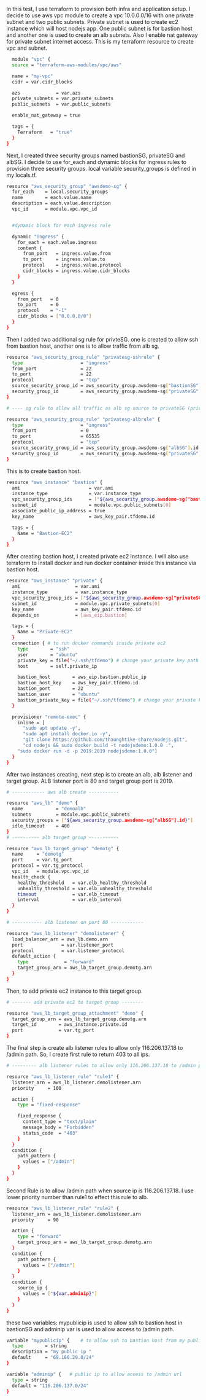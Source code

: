 
In this test, I use terraform to provision both infra and application setup. I decide to use aws vpc module to create a vpc 10.0.0.0/16 with one private subnet and two public subnets. Private subnet is used to create ec2 instance which will host nodejs app. One public subnet is for bastion host and another one is used to create an alb subnets. Also I enable nat gateway for private subnet internet access. This is my terraform resource to create vpc and subnet.
  
```bash
  module "vpc" {
  source = "terraform-aws-modules/vpc/aws"

  name = "my-vpc"
  cidr = var.cidr_blocks

  azs             = var.azs             
  private_subnets = var.private_subnets 
  public_subnets  = var.public_subnets  

  enable_nat_gateway = true  

  tags = {
    Terraform   = "true"
  }
}
```
Next, I created three security groups named bastionSG, privateSG and albSG. I decide to use for_each and dynamic blocks for ingress rules to provision three security groups. local variable security_groups is defined in my locals.tf.

```bash
resource "aws_security_group" "awsdemo-sg" {
  for_each    = local.security_groups   
  name        = each.value.name
  description = each.value.description
  vpc_id      = module.vpc.vpc_id


  #dynamic block for each ingress rule

  dynamic "ingress" {
    for_each = each.value.ingress
    content {
      from_port   = ingress.value.from
      to_port     = ingress.value.to
      protocol    = ingress.value.protocol
      cidr_blocks = ingress.value.cidr_blocks
    }
  }

  egress {
    from_port   = 0
    to_port     = 0
    protocol    = "-1"
    cidr_blocks = ["0.0.0.0/0"]
  }
}
```
Then I added two additional sg rule for privteSG. one is created to allow ssh from bastion host, another one is to allow traffic from alb sg.
```bash
resource "aws_security_group_rule" "privatesg-sshrule" {
  type                     = "ingress"
  from_port                = 22
  to_port                  = 22
  protocol                 = "tcp"
  source_security_group_id = aws_security_group.awsdemo-sg["bastionSG"].id
  security_group_id        = aws_security_group.awsdemo-sg["privateSG"].id
}

# ---- sg rule to allow all traffic as alb sg source to privateSG (private ec2) ------

resource "aws_security_group_rule" "privatesg-albrule" {
  type                     = "ingress"
  from_port                = 0
  to_port                  = 65535
  protocol                 = "tcp"
  source_security_group_id = aws_security_group.awsdemo-sg["albSG"].id
  security_group_id        = aws_security_group.awsdemo-sg["privateSG"].id
}
```
This is to create bastion host. 
```bash
resource "aws_instance" "bastion" {
  ami                         = var.ami
  instance_type               = var.instance_type
  vpc_security_group_ids      = ["${aws_security_group.awsdemo-sg["bastionSG"].id}"]
  subnet_id                   = module.vpc.public_subnets[0]
  associate_public_ip_address = true
  key_name                    = aws_key_pair.tfdemo.id

  tags = {
    Name = "Bastion-EC2"
  }
}
```
After creating bastion host, I created private ec2 instance. I will also use terraform to install docker and run docker container inside this instance via bastion host.

```bash
resource "aws_instance" "private" {
  ami                    = var.ami
  instance_type          = var.instance_type
  vpc_security_group_ids = ["${aws_security_group.awsdemo-sg["privateSG"].id}"]
  subnet_id              = module.vpc.private_subnets[0]
  key_name               = aws_key_pair.tfdemo.id
  depends_on             = [aws_eip.bastion]

  tags = {
    Name = "Private-EC2"
  }
  connection { # to run docker commands inside private ec2 
    type        = "ssh"
    user        = "ubuntu"
    private_key = file("~/.ssh/tfdemo") # change your private key path
    host        = self.private_ip

    bastion_host        = aws_eip.bastion.public_ip
    bastion_host_key    = aws_key_pair.tfdemo.id
    bastion_port        = 22
    bastion_user        = "ubuntu"
    bastion_private_key = file("~/.ssh/tfdemo") # change your private key path
  }

  provisioner "remote-exec" {
    inline = [
      "sudo apt update -y",
      "sudo apt install docker.io -y",
      "git clone https://github.com/thaunghtike-share/nodejs.git",
      "cd nodejs && sudo docker build -t nodejsdemo:1.0.0 .",
    "sudo docker run -d -p 2019:2019 nodejsdemo:1.0.0"]
  }
}
```
After two instances creating, next step is to create an alb, alb listener and target group. ALB listener port is 80 and target group port is 2019.

```bash
# ------------ aws alb create -----------

resource "aws_lb" "demo" {
  name            = "demoalb"
  subnets         = module.vpc.public_subnets
  security_groups = ["${aws_security_group.awsdemo-sg["albSG"].id}"]
  idle_timeout    = 400
}
# ---------- alb target group -----------

resource "aws_lb_target_group" "demotg" {
  name     = "demotg"
  port     = var.tg_port
  protocol = var.tg_protocol
  vpc_id   = module.vpc.vpc_id
  health_check {
    healthy_threshold   = var.elb_healthy_threshold
    unhealthy_threshold = var.elb_unhealthy_threshold
    timeout             = var.elb_timeout
    interval            = var.elb_interval
  }
}

# ----------- alb listener on port 80 ------------

resource "aws_lb_listener" "demolistener" {        
  load_balancer_arn = aws_lb.demo.arn
  port              = var.listener_port
  protocol          = var.listener_protocol
  default_action {
    type             = "forward"
    target_group_arn = aws_lb_target_group.demotg.arn
  }
} 
```
Then, to add private ec2 instance to this target group.

```bash
# ------- add private ec2 to target group --------

resource "aws_lb_target_group_attachment" "demo" {
  target_group_arn = aws_lb_target_group.demotg.arn
  target_id        = aws_instance.private.id
  port             = var.tg_port
}
```
The final step is create alb listener rules to allow only 116.206.137.18 to /admin path. So, I create first rule to return 403 to all ips.

```bash
# --------- alb listener rules to allow only 116.206.137.18 to /admin path ------

resource "aws_lb_listener_rule" "rule1" {
  listener_arn = aws_lb_listener.demolistener.arn
  priority     = 100

  action {
    type = "fixed-response"

    fixed_response {
      content_type = "text/plain"
      message_body = "Forbidden"
      status_code  = "403"
    }
  }  
  condition {
    path_pattern {
      values = ["/admin"]
    }
  }
}
```
Second Rule is to allow /admin path when source ip is 116.206.137.18. I use lower priority number than rule1 to effect this rule to alb.

```bash
resource "aws_lb_listener_rule" "rule2" {
  listener_arn = aws_lb_listener.demolistener.arn
  priority     = 90

  action {
    type = "forward"
    target_group_arn = aws_lb_target_group.demotg.arn
  }  
  condition {
    path_pattern {
      values = ["/admin"]
    }
  }
  condition {
    source_ip {
      values = ["${var.adminip}"]
    }
  }
}
```

these two variables: mypublicip is used to allow ssh to bastion host in bastionSG and adminip var is used to allow access to /admin path.

```bash
variable "mypublicip" {    # to allow ssh to bastion host from my public ip
  type        = string
  description = "my public ip "
  default     = "69.160.29.0/24"
}

variable "adminip" {   # public ip to allow access to /admin url 
  type = string
  default = "116.206.137.0/24"
}
```

